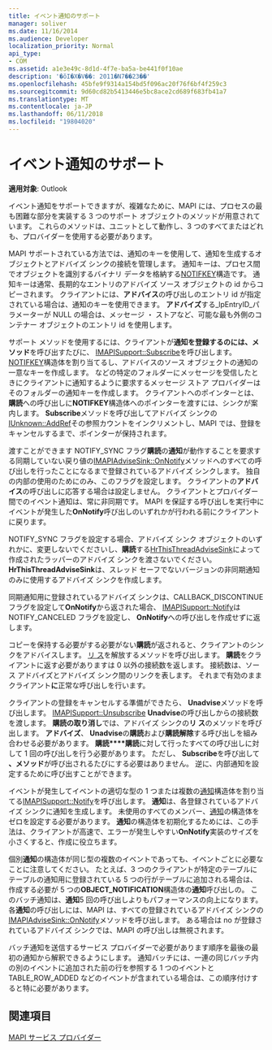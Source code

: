 ```yaml
---
title: イベント通知のサポート
manager: soliver
ms.date: 11/16/2014
ms.audience: Developer
localization_priority: Normal
api_type:
- COM
ms.assetid: a1e3e49c-8d1d-4f7e-ba5a-be441f0f10ae
description: '�ŏI�X�V��: 2011�N7��23��'
ms.openlocfilehash: 45bfe9f9314a154bd5f096ac20f76f6bf4f259c3
ms.sourcegitcommit: 9d60cd82b5413446e5bc8ace2cd689f683fb41a7
ms.translationtype: MT
ms.contentlocale: ja-JP
ms.lasthandoff: 06/11/2018
ms.locfileid: "19804020"
---
```

# <a name="supporting-event-notification"></a>イベント通知のサポート

  
  
**適用対象**: Outlook 
  
イベント通知をサポートできますが、複雑なために、MAPI には、プロセスの最も困難な部分を実装する 3 つのサポート オブジェクトのメソッドが用意されています。 これらのメソッドは、ユニットとして動作し、3 つのすべてまたはどれも、プロバイダーを使用する必要があります。
  
MAPI サポートされている方法では、通知のキーを使用して、通知を生成するオブジェクトとアドバイズ シンクの接続を管理します。 通知キーは、プロセス間でオブジェクトを識別するバイナリ データを格納する[NOTIFKEY](notifkey.md)構造です。 通知キーは通常、長期的なエントリのアドバイズ ソース オブジェクトの id からコピーされます。 クライアントには、**アドバイス**の呼び出しのエントリ id が指定されている場合は、通知のキーを使用できます。 **アドバイズ**する_lpEntryID_パラメーターが NULL の場合は、メッセージ ・ ストアなど、可能な最も外側のコンテナー オブジェクトのエントリ id を使用します。 
  
サポート メソッドを使用するには、クライアントが**通知を登録するのには、メソッド**を呼び出すたびに、 [IMAPISupport::Subscribe](imapisupport-subscribe.md)を呼び出します。 [NOTIFKEY](notifkey.md)構造体を割り当てるし、アドバイスのソース オブジェクトの通知の一意なキーを作成します。 などの特定のフォルダーにメッセージを受信したときにクライアントに通知するように要求するメッセージ ストア プロバイダーはそのフォルダーの通知キーを作成します。 クライアントへのポインターとは、**購読**への呼び出しに**NOTIFKEY**構造体へのポインターを渡すには、シンクが案内します。 **Subscribe**メソッドを呼び出してアドバイズ シンクの[IUnknown::AddRef](http://msdn.microsoft.com/library/b4316efd-73d4-4995-b898-8025a316ba63%28Office.15%29.aspx)その参照カウントをインクリメントし、MAPI では、登録をキャンセルするまで、ポインターが保持されます。 
  
渡すことができます NOTIFY_SYNC フラグ**購読**の**通知**が動作することを要求する同期していない戻り値の[IMAPIAdviseSink::OnNotify](imapiadvisesink-onnotify.md)メソッドへのすべての呼び出しを行ったことになるまで登録されているアドバイズ シンクします。 独自の内部の使用のためにのみ、このフラグを設定します。 クライアントの**アドバイス**の呼び出しに応答する場合は設定しません。 クライアントとプロバイダー間でのイベント通知は、常に非同期です。 MAPI を保証する呼び出しを実行中にイベントが発生した**OnNotify**呼び出しのいずれかが行われる前にクライアントに戻ります。 
  
NOTIFY_SYNC フラグを設定する場合、アドバイズ シンク オブジェクトのいずれかに、変更しないでくださいし、**購読**する[HrThisThreadAdviseSink](hrthisthreadadvisesink.md)によって作成されたラッパーのアドバイズ シンクを渡さないでください。 **HrThisThreadAdviseSink**は、スレッド セーフでないバージョンの非同期通知のみに使用するアドバイズ シンクを作成します。 
  
同期通知用に登録されているアドバイズ シンクは、CALLBACK_DISCONTINUE フラグを設定して**OnNotify**から返された場合、 [IMAPISupport::Notify](imapisupport-notify.md)は NOTIFY_CANCELED フラグを設定し、 **OnNotify**への呼び出しを作成せずに返します。 
  
コピーを保持する必要がする必要がない**購読**が返されると、クライアントのシンクをアドバイスします。 [リ ス](http://msdn.microsoft.com/library/4b494c6f-f0ee-4c35-ae45-ed956f40dc7a%28Office.15%29.aspx)を解放するメソッドを呼び出します。 **購読**をクライアントに返す必要がありますは 0 以外の接続数を返します。 接続数は、ソース アドバイズとアドバイズ シンク間のリンクを表します。 それまで有効のままクライアント**に**正常な呼び出しを行います。 
  
クライアントの登録をキャンセルする準備ができたら、 **Unadvise**メソッドを呼び出します。 [IMAPISupport::Unsubscribe](imapisupport-unsubscribe.md) **Unadvise**の呼び出しからの接続数を渡します。 **購読の取り消し**では、アドバイズ シンクの**リ ス**のメソッドを呼び出します。 **アドバイズ**、 **Unadvise**の**購読**および**購読解除**する呼び出しを組み合わせる必要があります。 **購読****購読**に対して行ったすべての呼び出しに対して 1 回の呼び出しを行う必要があります。 ただし、 **Subscribe**を呼び出して **、メソッド**が呼び出されるたびにする必要はありません。 逆に、内部通知を設定するために呼び出すことができます。 
  
イベントが発生してイベントの適切な型の 1 つまたは複数の[通知](notification.md)構造体を割り当てる[IMAPISupport::Notify](imapisupport-notify.md)を呼び出します。 **通知**は、各登録されているアドバイズ シンクに通知を生成します。 未使用のすべてのメンバー、[通知](notification.md)の構造体をゼロを設定する必要があります。 **通知**の構造体を初期化するためには、この手法は、クライアントが高速で、エラーが発生しやすい**OnNotify**実装のサイズを小さくすると、作成に役立ちます。 
  
個別**通知**の構造体が同じ型の複数のイベントであっても、イベントごとに必要なことに注意してください。 たとえば、3 つのクライアントが特定のテーブルにテーブルの通知用に登録されている 5 つの行がテーブルに追加される場合は、作成する必要が 5 つの**OBJECT_NOTIFICATION**構造体の**通知**呼び出しの。 このバッチ通知は、**通知**5 回の呼び出しよりもパフォーマンスの向上になります。 各**通知**の呼び出しには、MAPI は、すべての登録されているアドバイズ シンクの[IMAPIAdviseSink::OnNotify](imapiadvisesink-onnotify.md)メソッドを呼び出します。 ある場合は no が登録されているアドバイズ シンクでは、MAPI の呼び出しは無視されます。 
  
バッチ通知を送信するサービス プロバイダーで必要があります順序を最後の最初の通知から解釈できるようにします。 通知バッチには、一連の同じバッチ内の別のイベントに追加された前の行を参照する 1 つのイベントと TABLE_ROW_ADDED などのイベントが含まれている場合は、この順序付けすると特に必要があります。
  
## <a name="see-also"></a>関連項目



[MAPI サービス プロバイダー](mapi-service-providers.md)

